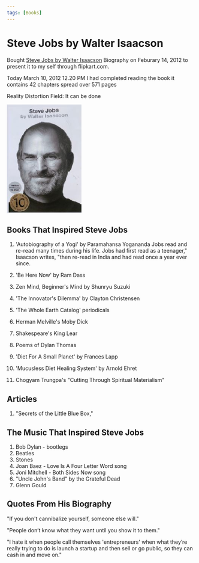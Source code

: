```yaml
---
tags: [Books]
---
```


# Steve Jobs by Walter Isaacson

Bought [Steve Jobs by Walter Isaacson](http://en.wikipedia.org/wiki/Steve_Jobs_(book)) Biography on Feburary 14, 2012 to present it to my self through flipkart.com.

Today March 10, 2012 12.20 PM I had completed reading the book it contains 42 chapters spread over 571 pages

Reality Distortion Field: It can be done

![](/img/steve-jobs-walter.JPG)

## Books That Inspired Steve Jobs

1. 'Autobiography of a Yogi' by Paramahansa Yogananda
Jobs read and re-read many times during his life. Jobs had first read as a teenager," Isaacson writes, "then re-read in India and had read once a year ever since.

2. 'Be Here Now' by Ram Dass

3. Zen Mind, Beginner's Mind by Shunryu Suzuki

4. 'The Innovator's Dilemma' by Clayton Christensen

5. 'The Whole Earth Catalog' periodicals

6. Herman Melville's Moby Dick

7. Shakespeare's King Lear

8. Poems of Dylan Thomas

9. 'Diet For A Small Planet' by Frances Lapp

10. 'Mucusless Diet Healing System' by Arnold Ehret

11. Chogyam Trungpa's "Cutting Through Spiritual Materialism"

## Articles
1. "Secrets of the Little Blue Box,"

## The Music That Inspired Steve Jobs
1. Bob Dylan - bootlegs
2. Beatles
3. Stones
4. Joan Baez - Love Is A Four Letter Word song
5. Joni Mitchell - Both Sides Now song
6. "Uncle John's Band" by the Grateful Dead
7. Glenn Gould

## Quotes From His Biography
"If you don't cannibalize yourself, someone else will."

"People don’t know what they want until you show it to them."

"I hate it when people call themselves 'entrepreneurs' when what they’re really trying to do is launch a startup and then sell or go public, so they can cash in and move on."